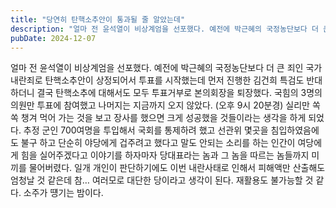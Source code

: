 ```yaml
---
title: "당연히 탄핵소추안이 통과될 줄 알았는데"
description: "얼마 전 윤석열이 비상계엄을 선포했다. 예전에 박근혜의 국정농단보다 더 큰 죄인 국가내란죄로 탄핵소추안이 상정되어서 투표를 시작했는데 먼저 진행한 김건희 특검도 반대하더니 결국 탄핵소추에 대해서도 모두 투표거부로 본의회장을 퇴장했다. 국힘의 3명의 의원만 투표에 참여했고 나머지는 지금까..."
pubDate: 2024-12-07
---
```


얼마 전 윤석열이 비상계엄을 선포했다. 예전에 박근혜의 국정농단보다 더 큰 죄인 국가내란죄로 탄핵소추안이 상정되어서 투표를 시작했는데 먼저 진행한 김건희 특검도 반대하더니 결국 탄핵소추에 대해서도 모두 투표거부로 본의회장을 퇴장했다. 국힘의 3명의 의원만 투표에 참여했고 나머지는 지금까지 오지 않았다. (오후 9시 20분경) 실리만 쏙쏙 챙겨 먹어 가는 것을 보고 장사를 했으면 크게 성공했을 것들이라는 생각을 하게 되었다. 추정 군인 700여명을 투입해서 국회를 통제하려 했고 선관위 몇곳을 침입하였음에도 불구 하고 단순히 야당에게 겁주려고 했다고 말도 안되는 소리를 하는 인간이 여당에게 힘을 실어주겠다고 이야기를 하자마자 당대표라는 놈과 그 놈을 따르는 놈들까지 미끼를 물어버렸다. 일개 개인이 판단하기에도 이번 내란사태로 인해서 피해액만 산출해도 엄청날 것 같은데 참… 여러모로 대단한 당이라고 생각이 된다. 재활용도 불가능할 것 같다. 소주가 떙기는 밤이다.